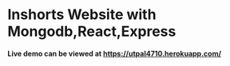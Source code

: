 # Inshorts Website with Mongodb,React,Express
<b>Live demo can be viewed at https://utpal4710.herokuapp.com/</b>


